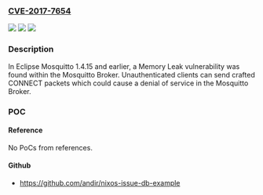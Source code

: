 ### [CVE-2017-7654](https://cve.mitre.org/cgi-bin/cvename.cgi?name=CVE-2017-7654)
![](https://img.shields.io/static/v1?label=Product&message=Eclipse%20Mosquitto&color=blue)
![](https://img.shields.io/static/v1?label=Version&message=%3C%3D%201.4.15%20&color=brighgreen)
![](https://img.shields.io/static/v1?label=Vulnerability&message=CWE-401%3A%20Improper%20Release%20of%20Memory%20Before%20Removing%20Last%20Reference&color=brighgreen)

### Description

In Eclipse Mosquitto 1.4.15 and earlier, a Memory Leak vulnerability was found within the Mosquitto Broker. Unauthenticated clients can send crafted CONNECT packets which could cause a denial of service in the Mosquitto Broker.

### POC

#### Reference
No PoCs from references.

#### Github
- https://github.com/andir/nixos-issue-db-example

